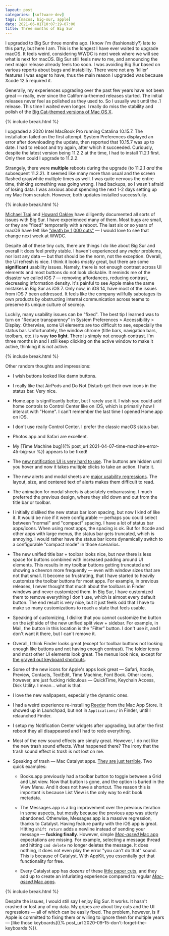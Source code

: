 ```yaml
---
layout: post
categories: [software-dev]
tags: [macos, big-sur, apple]
date: 2021-06-01T10:07:19-07:00
title: Three months of Big Sur
---
```


I upgraded to Big Sur three months ago. I know I'm (fashionably?) late to this party, but here I am. This is the longest I have ever waited to upgrade macOS. It feels weird, considering WWDC is next week where we will see what is next for macOS. Big Sur still feels new to me, and announcing the next major release already feels too soon. I was avoiding Big Sur based on various reports about bugs and instability. There were not any 'killer' features I was eager to have, thus the main reason I upgraded was because Xcode 12.5 required it.

<!--excerpt-->

Generally, my experiences upgrading over the past few years have not been great &mdash; really, ever since the California-themed releases started. The initial releases never feel as polished as they used to. So I usually wait until the .1 release. This time I waited even longer. I really do miss the stability and polish of the [Big Cat-themed versions of Mac OS X](http://morrick.me/archives/9220).

{% include break.html %}

I upgraded a 2020 Intel MacBook Pro running Catalina 10.15.7. The installation failed on the first attempt. System Preferences displayed an error after downloading the update, then reported that 10.15.7 was up to date. I had to reboot and try again, after which it succeeded. Curiously, despite the latest version being 11.2.2 at the time, I had to install 11.2.1 first. Only then could I upgrade to 11.2.2.

Strangely, there were **multiple** reboots during the upgrade (to 11.2.1 _and_ the subsequent 11.2.2). It seemed like many more than usual and the screen flashed gray/white multiple times as well. I was quite nervous the entire time, thinking something was going wrong. I had backups, so I wasn't afraid of losing data. I was anxious about spending the next 1-2 days setting up my Mac from scratch. However, both updates installed successfully.

{% include break.html %}

[Michael Tsai](https://mjtsai.com/blog/2021/05/24/remaining-issues-in-big-sur/) and [Howard Oakley](https://eclecticlight.co/2021/04/29/big-sur-11-3-bug-tracker/) have diligently documented all sorts of issues with Big Sur. I have experienced many of them. Most bugs are small, or they are "fixed" temporarily with a reboot. The last six or so years of macOS have felt like ["death by 1,000 cuts"](https://mjtsai.com/blog/2019/10/16/catalina-vista/) &mdash; I would love to see that change next week at WWDC.

Despite all of these tiny cuts, there are things I do like about Big Sur and overall it does feel pretty stable. I haven't experienced any _major_ problems, nor lost any data &mdash; but that should be the norm, not the exception. Overall, the UI refresh is nice. I think it looks _mostly_ great, but there are some **significant** usability issues. Namely, there is not enough contrast across UI elements and most buttons do not look clickable. It reminds me of the disaster we called iOS 7 &mdash; removing affordances, reducing contrast, decreasing information density. It's painful to see Apple make the same mistakes in Big Sur as iOS 7. Only now, in iOS 14, have most of the issues from iOS 7 been addressed. It feels like the company willfully sabotages its own products by obstructing internal communication across teams to preserve its unique culture of secrecy.

Luckily, many usability issues can be "fixed". The best tip I learned was to turn on "Reduce transparency" in System Preferences > Accessibility > Display. Otherwise, some UI elements are too difficult to see, especially the status bar. Unfortunately, the window chrome (title bars, navigation bars, toolbars, etc.) is way **too light**. There is simply not enough contrast. I'm three months in and I still keep clicking on the active window to make it active, thinking it is not active.

{% include break.html %}

Other random thoughts and impressions:

- I wish buttons looked like damn buttons.

- I really like that AirPods and Do Not Disturb get their own icons in the status bar. Very nice.

- Home.app is significantly better, but I rarely use it. I wish you could add home controls to Control Center like on iOS, which is primarily how I interact with "Home". I can't remember the last time I opened Home.app on iOS.

- I don't use really Control Center. I prefer the classic macOS status bar.

- Photos.app and Safari are excellent.

- My [Time Machine bug]({% post_url 2021-04-07-time-machine-error-45-big-sur %}) appears to be fixed!

- The [new notification UI is very hard to use](https://neil.computer/notes/apple-ux-ui-is-regressing/). The buttons are hidden until you hover and now it takes multiple clicks to take an action. I hate it.

- The new alerts and modal sheets are [major usability regressions](https://mjtsai.com/blog/2020/07/03/big-surs-narrow-alerts/). The layout, size, and centered text of alerts makes them difficult to read.

- The animation for modal sheets is absolutely embarrassing. I much preferred the previous design, where they slid down and out from the title bar or toolbar.

- I initially disliked the new status bar icon spacing, but now I kind of like it. It would be nice if it were configurable &mdash; perhaps you could select between "normal" and "compact" spacing. I have a lot of status bar apps/icons. When using most apps, the spacing is ok. But for Xcode and other apps with large menus, the status bar gets truncated, which is annoying. I would rather have the status bar icons dynamically switch to a configurable "compact mode" in those scenarios.

- The new unified title bar + toolbar looks nice, but now there is less space for buttons combined with increased padding around UI elements. This results in my toolbar buttons getting truncated and showing a chevron more frequently &mdash; even with window sizes that are not that small. It become so frustrating, that I have started to heavily customize the toolbar buttons for most apps. For example, in previous releases, I never thought that much about the toolbars in Finder windows and never customized them. In Big Sur, I have customized them to remove everything I don't use, which is almost every default button. The end result is very nice, but it just feels odd that I have to make so many customizations to reach a state that feels usable.

- Speaking of customizing, I dislike that you cannot customize the button on the _left_ side of the new unified split view + sidebar. For example, in Mail, the button in this location is the "Filter" button. I don't use it, and I don't want it there, but I can't remove it.

- Overall, I think Finder looks great (except for toolbar buttons not looking enough like buttons and not having enough contrast). The folder icons and most other UI elements look great. The menus look nice, except for [the grayed out keyboard shortcuts](https://mjtsai.com/blog/2021/03/24/big-surs-gray-menu-keyboard-shortcuts/).

- Some of the new icons for Apple's apps look great &mdash; Safari, Xcode, Preview, Contacts, TextEdit, Time Machine, Font Book. Other icons, however, are just fucking ridiculous &mdash; QuickTime, Keychain Access, Disk Utility. I mean... what is that.

- I love the new wallpapers, especially the dynamic ones.

- I had a weird experience re-installing [Reeder](https://www.reederapp.com) from the Mac App Store. It showed up in Launchpad, but not in `Applications/` in Finder, until I relaunched Finder.

- I setup my Notification Center widgets after upgrading, but after the first reboot they all disappeared and I had to redo everything.

- Most of the new sound effects are simply great. However, I do not like the new trash sound effects. What happened there? The irony that the trash sound effect _is trash_ is not lost on me.

- Speaking of trash &mdash; Mac Catalyst apps. [They are just terrible](https://pilky.me/apples-developer-app/). Two quick examples:
    - Books.app previously had a toolbar button to toggle between a Grid and List view. Now that button is gone, and the option is buried in the View Menu. And it does not have a shortcut. The reason this is important is because List View is the only way to edit book metadata.

    - The Messages.app is a big improvement over the previous iteration in some aspects, but mostly because the previous app was utterly abandoned. Otherwise, Messages.app is a massive regression, thanks to Catalyst. Having feature parity with the iOS app is great. Hitting `shift return` adds a newline instead of sending your message &mdash; **fucking finally**. However, simple [_Mac-assed_ Mac app](https://inessential.com/2020/03/19/proxyman) expectations are missing. For example, selecting a message thread and hitting `cmd delete` no longer deletes the message. It does nothing, it does not even play the error "you can't do that" sound. This is because of Catalyst. With AppKit, you essentially get that functionality for free.

    - Every Catalyst app has _dozens_ of these [little paper cuts](https://daringfireball.net/linked/2019/10/08/catalysts-glaring-shortcomings), and they add up to create an infuriating experience compared to regular [_Mac-assed_ Mac apps](https://inessential.com/2020/03/19/proxyman).

{% include break.html %}

Despite the issues, I would still say I enjoy Big Sur. It works. It hasn't crashed or lost any of my data. My gripes are about tiny cuts and the UI regressions &mdash; all of which can be easily fixed. The problem, however, is if Apple is committed to fixing them or willing to ignore them for multiple years &mdash; [like those keyboards]({% post_url 2020-09-15-don't-forget-the-keyboards %}).
